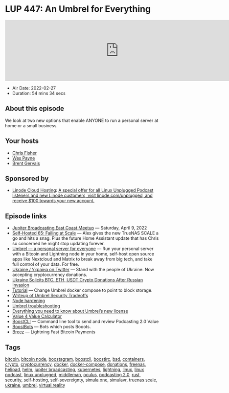 # LUP 447: An Umbrel for Everything

<iframe src="https://player.fireside.fm/v2/RUkczH-V+19BNC2vl?theme=dark" width="740" height="200" frameborder="0" scrolling="no"></iframe>

* Air Date: 2022-02-27
* Duration: 54 mins 34 secs

## About this episode

We look at two new options that enable ANYONE to run a personal server at home or a small business.

## Your hosts
* [Chris Fisher](https://linuxunplugged.com/hosts/chrislas)
* [Wes Payne](https://linuxunplugged.com/hosts/wes)
* [Brent Gervais](https://linuxunplugged.com/hosts/brent)

## Sponsored by

  * [Linode Cloud Hosting](https://linode.com/unplugged): [A special offer for all Linux Unplugged Podcast listeners and new Linode customers, visit linode.com/unplugged, and receive $100 towards your new account. ](https://linode.com/unplugged)



## Episode links

  * [Jupiter Broadcasting East Coast Meetup](https://www.meetup.com/jupiterbroadcasting/events/284291401/ "Jupiter Broadcasting East Coast Meetup") — Saturday, April 9, 2022
  * [Self-Hosted 65: Failing at Scale](https://selfhosted.show/65 "Self-Hosted 65: Failing at Scale") — Alex gives the new TrueNAS SCALE a go and hits a snag. Plus the future Home Assistant update that has Chris so concerned he might stop updating forever.
  * [Umbrel — a personal server for everyone](https://getumbrel.com/ "Umbrel — a personal server for everyone") — Run your personal server with a Bitcoin and Lightning node in your home, self-host open source apps like Nextcloud and Matrix to break away from big tech, and take full control of your data. For free.
  * [Ukraine / Україна on Twitter](https://twitter.com/Ukraine/status/1497594592438497282 "Ukraine / Україна on Twitter") — Stand with the people of Ukraine. Now accepting cryptocurrency donations.
  * [Ukraine Solicits BTC, ETH, USDT Crypto Donations After Russian Invasion](https://www.bloomberg.com/news/articles/2022-02-26/ukraine-soliciting-crypto-donations-after-russian-invasion "Ukraine Solicits BTC, ETH, USDT Crypto Donations After Russian Invasion")
  * [Tutorial](https://medium.com/coinmonks/migrating-umbrel-bitcoin-blocks-to-external-storage-a886821d2b3e "Tutorial") — Change Umbrel docker compose to point to block storage.
  * [Writeup of Umbrel Security Tradeoffs](https://github.com/getumbrel/umbrel/blob/master/SECURITY.md "Writeup of Umbrel Security Tradeoffs")
  * [Node hardening](https://plebnet.wiki/wiki/Node_Hardening "Node hardening")
  * [Umbrel troubleshooting](https://community.getumbrel.com/t/umbrel-troubleshooting-guide/3632 "Umbrel troubleshooting")
  * [Everything you need to know about Umbrel’s new license](https://blog.getumbrel.com/everything-you-need-to-know-about-umbrels-new-license-f9807203a57e "Everything you need to know about Umbrel’s new license")
  * [Value 4 Value Calculator](https://dwvisser.github.io/v4v_exchange/ "Value 4 Value Calculator")
  * [BoostCLI](https://github.com/valcanobacon/BoostCLI "BoostCLI") — Command line tool to send and review Podcasting 2.0 Value
  * [BoostBots](https://github.com/valcanobacon/BoostBots "BoostBots") — Bots which posts Booots.
  * [Breez](https://breez.technology/ "Breez") — Lightning Fast Bitcoin Payments



## Tags

[bitcoin](https://linuxunplugged.com/tags/bitcoin), [bitcoin node](https://linuxunplugged.com/tags/bitcoin%20node), [boostagram](https://linuxunplugged.com/tags/boostagram), [boostcli](https://linuxunplugged.com/tags/boostcli), [boostirc](https://linuxunplugged.com/tags/boostirc), [bsd](https://linuxunplugged.com/tags/bsd), [containers](https://linuxunplugged.com/tags/containers), [crypto](https://linuxunplugged.com/tags/crypto), [cryptocurrency](https://linuxunplugged.com/tags/cryptocurrency), [docker](https://linuxunplugged.com/tags/docker), [docker-compose](https://linuxunplugged.com/tags/docker-compose), [donations](https://linuxunplugged.com/tags/donations), [freenas](https://linuxunplugged.com/tags/freenas), [helipad](https://linuxunplugged.com/tags/helipad), [helm](https://linuxunplugged.com/tags/helm), [jupiter broadcasting](https://linuxunplugged.com/tags/jupiter%20broadcasting), [kubernetes](https://linuxunplugged.com/tags/kubernetes), [lightning](https://linuxunplugged.com/tags/lightning), [linux](https://linuxunplugged.com/tags/linux), [linux podcast](https://linuxunplugged.com/tags/linux%20podcast), [linux unplugged](https://linuxunplugged.com/tags/linux%20unplugged), [middleman](https://linuxunplugged.com/tags/middleman), [oculus](https://linuxunplugged.com/tags/oculus), [podcasting 2.0](https://linuxunplugged.com/tags/podcasting%202.0), [rust](https://linuxunplugged.com/tags/rust), [security](https://linuxunplugged.com/tags/security), [self-hosting](https://linuxunplugged.com/tags/self-hosting), [self-sovereignty](https://linuxunplugged.com/tags/self-sovereignty), [simula one](https://linuxunplugged.com/tags/simula%20one), [simulavr](https://linuxunplugged.com/tags/simulavr), [truenas scale](https://linuxunplugged.com/tags/truenas%20scale), [ukraine](https://linuxunplugged.com/tags/ukraine), [umbrel](https://linuxunplugged.com/tags/umbrel), [virtual reality](https://linuxunplugged.com/tags/virtual%20reality)